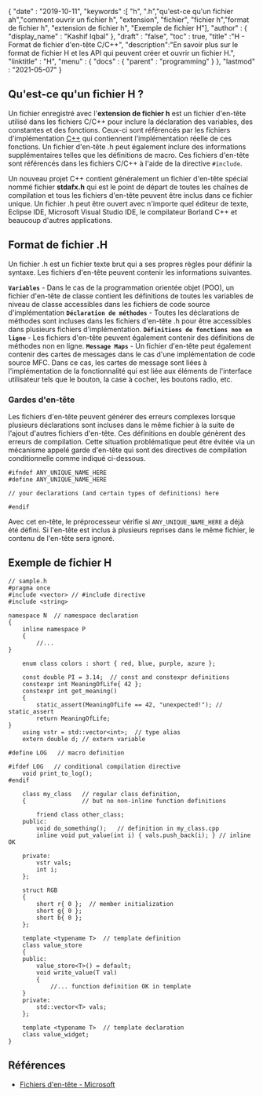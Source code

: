 {
  "date" : "2019-10-11",
  "keywords" :[ "h", ".h","qu'est-ce qu'un fichier ah","comment ouvrir un fichier h", "extension", "fichier", "fichier h","format de fichier h", "extension de fichier h", "Exemple de fichier H"],
  "author" : {
    "display_name" : "Kashif Iqbal"
},
  "draft" : "false",
  "toc" : true,
  "title" :"H - Format de fichier d'en-tête C/C++",
  "description":"En savoir plus sur le format de fichier H et les API qui peuvent créer et ouvrir un fichier H.",
  "linktitle" : "H",
  "menu" : {
    "docs" : {
      "parent" : "programming"
}
},
  "lastmod" : "2021-05-07"
}

## Qu'est-ce qu'un fichier H ?

Un fichier enregistré avec l'**extension de fichier h** est un fichier d'en-tête utilisé dans les fichiers C/C++ pour inclure la déclaration des variables, des constantes et des fonctions. Ceux-ci sont référencés par les fichiers d'implémentation [C++](/fr/programming/cpp/) qui contiennent l'implémentation réelle de ces fonctions. Un fichier d'en-tête .h peut également inclure des informations supplémentaires telles que les définitions de macro. Ces fichiers d'en-tête sont référencés dans les fichiers C/C++ à l'aide de la directive `#include`.

Un nouveau projet C++ contient généralement un fichier d'en-tête spécial nommé fichier **stdafx.h** qui est le point de départ de toutes les chaînes de compilation et tous les fichiers d'en-tête peuvent être inclus dans ce fichier unique. Un fichier .h peut être ouvert avec n'importe quel éditeur de texte, Eclipse IDE, Microsoft Visual Studio IDE, le compilateur Borland C++ et beaucoup d'autres applications.

## Format de fichier .H

Un fichier .h est un fichier texte brut qui a ses propres règles pour définir la syntaxe. Les fichiers d'en-tête peuvent contenir les informations suivantes.

**`Variables`** - Dans le cas de la programmation orientée objet (POO), un fichier d'en-tête de classe contient les définitions de toutes les variables de niveau de classe accessibles dans les fichiers de code source d'implémentation
**`Déclaration de méthodes`** - Toutes les déclarations de méthodes sont incluses dans les fichiers d'en-tête .h pour être accessibles dans plusieurs fichiers d'implémentation.
**`Définitions de fonctions non en ligne`** - Les fichiers d'en-tête peuvent également contenir des définitions de méthodes non en ligne.
**`Message Maps`** - Un fichier d'en-tête peut également contenir des cartes de messages dans le cas d'une implémentation de code source MFC. Dans ce cas, les cartes de message sont liées à l'implémentation de la fonctionnalité qui est liée aux éléments de l'interface utilisateur tels que le bouton, la case à cocher, les boutons radio, etc.


### Gardes d'en-tête

Les fichiers d'en-tête peuvent générer des erreurs complexes lorsque plusieurs déclarations sont incluses dans le même fichier à la suite de l'ajout d'autres fichiers d'en-tête. Ces définitions en double génèrent des erreurs de compilation. Cette situation problématique peut être évitée via un mécanisme appelé garde d'en-tête qui sont des directives de compilation conditionnelle comme indiqué ci-dessous.

```
#ifndef ANY_UNIQUE_NAME_HERE
#define ANY_UNIQUE_NAME_HERE

// your declarations (and certain types of definitions) here

#endif
```
Avec cet en-tête, le préprocesseur vérifie si `ANY_UNIQUE_NAME_HERE` a déjà été défini. Si l'en-tête est inclus à plusieurs reprises dans le même fichier, le contenu de l'en-tête sera ignoré.

## Exemple de fichier H

```
// sample.h
#pragma once
#include <vector> // #include directive
#include <string>

namespace N  // namespace declaration
{
    inline namespace P
    {
        //...
}

    enum class colors : short { red, blue, purple, azure };

    const double PI = 3.14;  // const and constexpr definitions
    constexpr int MeaningOfLife{ 42 };
    constexpr int get_meaning()
    {
        static_assert(MeaningOfLife == 42, "unexpected!"); // static_assert
        return MeaningOfLife;
}
    using vstr = std::vector<int>;  // type alias
    extern double d; // extern variable

#define LOG   // macro definition

#ifdef LOG   // conditional compilation directive
    void print_to_log();
#endif

    class my_class   // regular class definition,
    {                // but no non-inline function definitions

        friend class other_class;
    public:
        void do_something();   // definition in my_class.cpp
        inline void put_value(int i) { vals.push_back(i); } // inline OK

    private:
        vstr vals;
        int i;
    };

    struct RGB
    {
        short r{ 0 };  // member initialization
        short g{ 0 };
        short b{ 0 };
    };

    template <typename T>  // template definition
    class value_store
    {
    public:
        value_store<T>() = default;
        void write_value(T val)
        {
            //... function definition OK in template
    }
    private:
        std::vector<T> vals;
    };

    template <typename T>  // template declaration
    class value_widget;
}
```

## Références

* [Fichiers d'en-tête - Microsoft](https://learn.microsoft.com/en-us/cpp/cpp/header-files-cpp?view=msvc-160)

